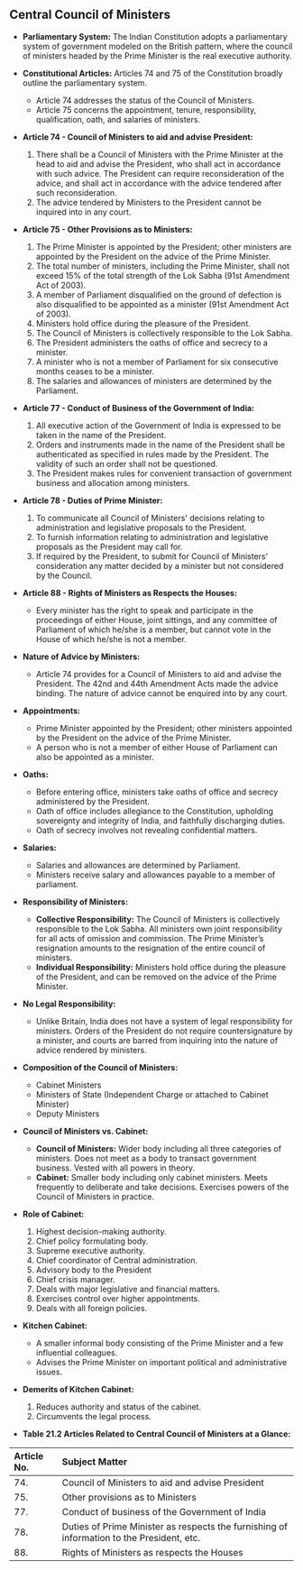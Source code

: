 ## Central Council of Ministers 

*   **Parliamentary System:** The Indian Constitution adopts a parliamentary system of government modeled on the British pattern, where the council of ministers headed by the Prime Minister is the real executive authority.

*   **Constitutional Articles:** Articles 74 and 75 of the Constitution broadly outline the parliamentary system.
    *   Article 74 addresses the status of the Council of Ministers.
    *   Article 75 concerns the appointment, tenure, responsibility, qualification, oath, and salaries of ministers.

*   **Article 74 - Council of Ministers to aid and advise President:**
    1.  There shall be a Council of Ministers with the Prime Minister at the head to aid and advise the President, who shall act in accordance with such advice. The President can require reconsideration of the advice, and shall act in accordance with the advice tendered after such reconsideration.
    2.  The advice tendered by Ministers to the President cannot be inquired into in any court.

*   **Article 75 - Other Provisions as to Ministers:**
    1.  The Prime Minister is appointed by the President; other ministers are appointed by the President on the advice of the Prime Minister.
    2.  The total number of ministers, including the Prime Minister, shall not exceed 15% of the total strength of the Lok Sabha (91st Amendment Act of 2003).
    3.  A member of Parliament disqualified on the ground of defection is also disqualified to be appointed as a minister (91st Amendment Act of 2003).
    4.  Ministers hold office during the pleasure of the President.
    5.  The Council of Ministers is collectively responsible to the Lok Sabha.
    6.  The President administers the oaths of office and secrecy to a minister.
    7.  A minister who is not a member of Parliament for six consecutive months ceases to be a minister.
    8.  The salaries and allowances of ministers are determined by the Parliament.

*   **Article 77 - Conduct of Business of the Government of India:**
    1.  All executive action of the Government of India is expressed to be taken in the name of the President.
    2.  Orders and instruments made in the name of the President shall be authenticated as specified in rules made by the President. The validity of such an order shall not be questioned.
    3.  The President makes rules for convenient transaction of government business and allocation among ministers.

*   **Article 78 - Duties of Prime Minister:**
    1.  To communicate all Council of Ministers' decisions relating to administration and legislative proposals to the President.
    2.  To furnish information relating to administration and legislative proposals as the President may call for.
    3.  If required by the President, to submit for Council of Ministers' consideration any matter decided by a minister but not considered by the Council.

*   **Article 88 - Rights of Ministers as Respects the Houses:**
    *   Every minister has the right to speak and participate in the proceedings of either House, joint sittings, and any committee of Parliament of which he/she is a member, but cannot vote in the House of which he/she is not a member.

*   **Nature of Advice by Ministers:**
    *   Article 74 provides for a Council of Ministers to aid and advise the President. The 42nd and 44th Amendment Acts made the advice binding. The nature of advice cannot be enquired into by any court.

*   **Appointments:**
    *   Prime Minister appointed by the President; other ministers appointed by the President on the advice of the Prime Minister.
    *   A person who is not a member of either House of Parliament can also be appointed as a minister.

*   **Oaths:**
    *   Before entering office, ministers take oaths of office and secrecy administered by the President.
    *   Oath of office includes allegiance to the Constitution, upholding sovereignty and integrity of India, and faithfully discharging duties.
    *   Oath of secrecy involves not revealing confidential matters.

*   **Salaries:**
    *   Salaries and allowances are determined by Parliament.
    *   Ministers receive salary and allowances payable to a member of parliament.

*   **Responsibility of Ministers:**

    *   **Collective Responsibility:** The Council of Ministers is collectively responsible to the Lok Sabha. All ministers own joint responsibility for all acts of omission and commission. The Prime Minister’s resignation amounts to the resignation of the entire council of ministers.
    *   **Individual Responsibility:** Ministers hold office during the pleasure of the President, and can be removed on the advice of the Prime Minister.

*   **No Legal Responsibility:**
    *   Unlike Britain, India does not have a system of legal responsibility for ministers. Orders of the President do not require countersignature by a minister, and courts are barred from inquiring into the nature of advice rendered by ministers.

*   **Composition of the Council of Ministers:**
    *   Cabinet Ministers
    *   Ministers of State (Independent Charge or attached to Cabinet Minister)
    *   Deputy Ministers

*   **Council of Ministers vs. Cabinet:**
    *   **Council of Ministers:** Wider body including all three categories of ministers. Does not meet as a body to transact government business. Vested with all powers in theory.
    *   **Cabinet:** Smaller body including only cabinet ministers. Meets frequently to deliberate and take decisions. Exercises powers of the Council of Ministers in practice.

*   **Role of Cabinet:**
    1.  Highest decision-making authority.
    2.  Chief policy formulating body.
    3.  Supreme executive authority.
    4.  Chief coordinator of Central administration.
    5.  Advisory body to the President
    6.  Chief crisis manager.
    7.  Deals with major legislative and financial matters.
    8.  Exercises control over higher appointments.
    9.  Deals with all foreign policies.

*   **Kitchen Cabinet:**
    *   A smaller informal body consisting of the Prime Minister and a few influential colleagues.
    *   Advises the Prime Minister on important political and administrative issues.

*   **Demerits of Kitchen Cabinet:**
    1.  Reduces authority and status of the cabinet.
    2.  Circumvents the legal process.

*   **Table 21.2 Articles Related to Central Council of Ministers at a Glance:**

| Article No. | Subject Matter                                                              |
| :---------- | :-------------------------------------------------------------------------- |
| 74.         | Council of Ministers to aid and advise President                           |
| 75.         | Other provisions as to Ministers                                            |
| 77.         | Conduct of business of the Government of India                               |
| 78.         | Duties of Prime Minister as respects the furnishing of information to the President, etc. |
| 88.         | Rights of Ministers as respects the Houses                                 |